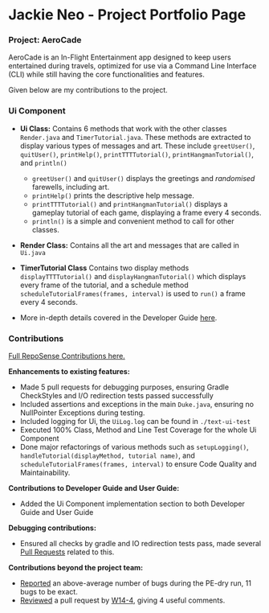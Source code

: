 # Jackie Neo - Project Portfolio Page

### Project:  AeroCade

AeroCade is an In-Flight Entertainment app designed to keep users entertained during travels,
optimized for use via a Command Line Interface (CLI) while still having the core functionalities and features.

Given below are my contributions to the project.
 
### Ui Component

- **Ui Class:** Contains 6 methods that work with the other classes `Render.java` and `TimerTutorial.java`. These 
methods are extracted to display various types of messages and art. These include `greetUser()`, 
`quitUser()`, `printHelp()`, `printTTTTutorial()`, `printHangmanTutorial()`, and `println()`
  - `greetUser()` and `quitUser()` displays the greetings and _randomised_ farewells, including art.
  - `printHelp()` prints the descriptive help message.
  - `printTTTTutorial()` and `printHangmanTutorial()` displays a gameplay tutorial of each game, displaying a frame 
    every 4 seconds.
  -  `println()` is a simple and convenient method to call for other classes.


- **Render Class:** Contains all the art and messages that are called in `Ui.java`


- **TimerTutorial Class** Contains two display methods `displayTTTTutorial()` and `displayHangmanTutorial()` which 
displays every frame of the tutorial, and a schedule method `scheduleTutorialFrames(frames, interval)` is used to 
`run()` a frame every 4 seconds.


- More in-depth details covered in the Developer Guide [here](https://ay2324s2-cs2113-w13-1.github.io/tp/DeveloperGuide.html#ui-implementation).

### Contributions

[Full RepoSense Contributions here.](https://nus-cs2113-ay2324s2.github.io/tp-dashboard/?search=jackie&breakdown=true&sort=groupTitle%20dsc&sortWithin=title&since=2024-02-23&timeframe=commit&mergegroup=&groupSelect=groupByRepos&checkedFileTypes=docs~functional-code~test-code~other)

**Enhancements to existing features:**

* Made 5 pull requests for debugging purposes, ensuring Gradle CheckStyles and I/O redirection tests passed successfully
* Included assertions and exceptions in the main `Duke.java`, ensuring no NullPointer Exceptions during testing.
* Included logging for Ui, the `UiLog.log` can be found in `./text-ui-test`
* Executed 100% Class, Method and Line Test Coverage for the whole Ui Component
* Done major refactorings of various methods such as `setupLogging()`, `handleTutorial(displayMethod, tutorial name)`, 
and `scheduleTutorialFrames(frames, interval)` to ensure Code Quality and Maintainability.

**Contributions to Developer Guide and User Guide:**
* Added the Ui Component implementation section to both Developer Guide and User Guide

**Debugging contributions:**
* Ensured all checks by gradle and IO redirection tests pass, made several [Pull Requests](https://github.com/nus-cs2113-AY2324S2/tp/pull/14)
related to this.

**Contributions beyond the project team:**
* [Reported](https://github.com/JackieNeoCEG/ped/issues) an above-average number of bugs during the PE-dry run, 
11 bugs to be exact.
* [Reviewed](https://github.com/nus-cs2113-AY2324S2/tp/pull/14/files/d1e6b3511ee5ca0c49db8c26978c35051fb7ae85#r1548934733)
a pull request by [W14-4](https://github.com/nus-cs2113-AY2324S2/tp/pull/14), giving 4 useful comments.
